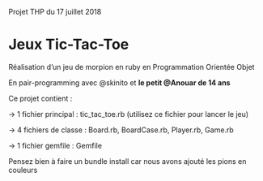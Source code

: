 Projet THP du 17 juillet 2018

<h1> Jeux Tic-Tac-Toe </h1>

Réalisation d’un jeu de morpion en ruby en Programmation Orientée Objet

En pair-programming avec @skinito et <strong> le petit @Anouar de 14 ans </strong>

Ce projet contient :

-> 1 fichier principal : tic_tac_toe.rb (utilisez ce fichier pour lancer le jeu)

-> 4 fichiers de classe : Board.rb, BoardCase.rb, Player.rb, Game.rb

-> 1 fichier gemfile : Gemfile

Pensez bien à faire un bundle install car nous avons ajouté les pions en couleurs
